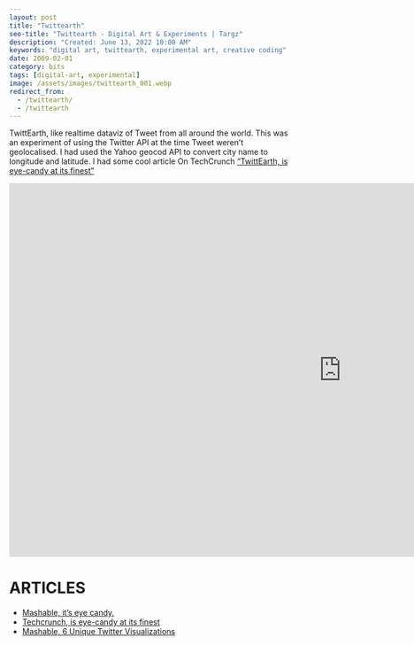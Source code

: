 ```yaml
---
layout: post
title: "Twittearth"
seo-title: "Twittearth - Digital Art & Experiments | Targz"
description: "Created: June 13, 2022 10:08 AM"
keywords: "digital art, twittearth, experimental art, creative coding"
date: 2009-02-01
category: bits
tags: [digital-art, experimental]
image: /assets/images/twittearth_001.webp
redirect_from:
  - /twittearth/
  - /twittearth
---
```



TwittEarth, like realtime dataviz of Tweet from all around the world. This was an experiment of using the Twitter API at the time Tweet weren’t geolocalised. I had used the Yahoo geocod API to convert city name to longitude and latitude. I had some cool article On TechCrunch [“TwittEarth, is eye-candy at its finest”](https://techcrunch.com/2008/04/20/twittearth-makes-twitter-a-global-experience/)

<!-- [https://www.youtube.com/watch?v=30cmNXuUp7Q&feature=youtu.be](https://www.youtube.com/watch?v=30cmNXuUp7Q&feature=youtu.be) -->

<iframe width="1200" height="675" src="https://www.youtube.com/embed/30cmNXuUp7Q?si=PC3fLXVWCnjS0QOx" title="YouTube video player" frameborder="0" allow="accelerometer; autoplay; clipboard-write; encrypted-media; gyroscope; picture-in-picture" class="uk-responsive-width" allowfullscreen></iframe>





# ARTICLES

- [Mashable, it’s eye candy.](http://mashable.com/2008/04/20/twittearth-visualization/#CBF9U5vP4iqL)
- [Techcrunch, is eye-candy at its finest](https://techcrunch.com/2008/04/20/twittearth-makes-twitter-a-global-experience/)
- [Mashable, 6 Unique Twitter Visualizations](http://mashable.com/2009/03/16/twitter-visualizations/#dGsnq6j0RPq8)